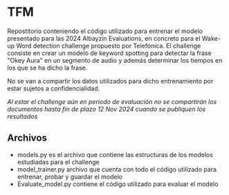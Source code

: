 # TFM

Repostitorio conteniendo el código utilizado para entrenar el modelo presentado para las 2024 Albayzin Evaluations, en concreto para el Wake-up Word detection challenge propuesto por Telefónica. El challenge consiste en crear un modelo de keyword spotting para detectar la frase "Okey Aura" en un segmento de audio y además determinar los tiempos en los que se ha dicho la frase.

No se van a compartir los datos utilizados para dicho entrenamiento por estar sujetos a confidencialidad.

*Al estar el challenge aún en periodo de evaluación no se compartirán los documentos hasta fin de plazo 12 Nov 2024 cuando se publiquen los resultados* 

## Archivos

- models.py es el archivo que contiene las estructuras de los modelos estudiadas para el challenge
- model_trainer.py archivo que cuenta con todo el código utilizado para entrenar, probar y guardar el modelo
- Evaluate_model.py contiene el código utilizado para evaluar el modelo

  
